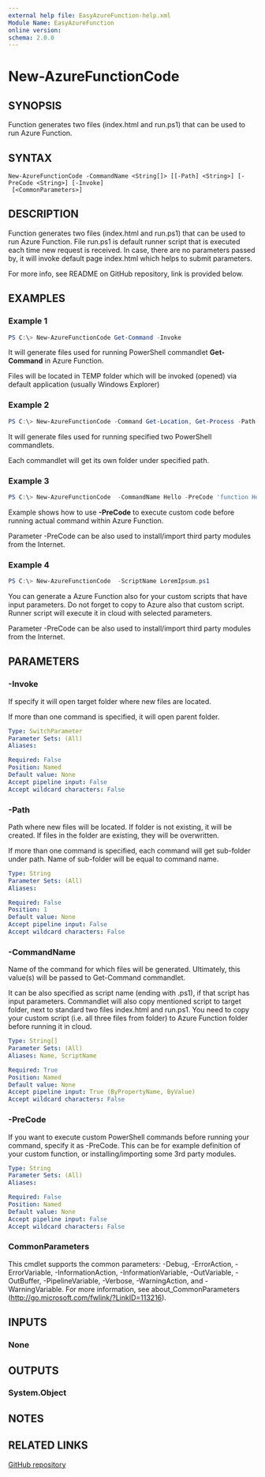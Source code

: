 ```yaml
---
external help file: EasyAzureFunction-help.xml
Module Name: EasyAzureFunction
online version:
schema: 2.0.0
---
```


# New-AzureFunctionCode

## SYNOPSIS
Function generates two files (index.html and run.ps1) that can be used to run Azure Function.

## SYNTAX

```
New-AzureFunctionCode -CommandName <String[]> [[-Path] <String>] [-PreCode <String>] [-Invoke]
 [<CommonParameters>]
```

## DESCRIPTION
Function generates two files (index.html and run.ps1) that can be used to run Azure Function. File run.ps1 is default runner script that is executed each time new request is received. In case, there are no parameters passed by, it will invoke default page index.html which helps to submit parameters.

For more info, see README on GitHub repository, link is provided below.

## EXAMPLES

### Example 1

```powershell
PS C:\> New-AzureFunctionCode Get-Command -Invoke
```

It will generate files used for running PowerShell commandlet **Get-Command** in Azure Function.

Files will be located in TEMP folder which will be invoked (opened) via default application (usually Windows Explorer)

### Example 2

```powershell
PS C:\> New-AzureFunctionCode -Command Get-Location, Get-Process -Path C:\EzAzF
```

It will generate files used for running specified two PowerShell commandlets.

Each commandlet will get its own folder under specified path.

### Example 3

```powershell
PS C:\> New-AzureFunctionCode  -CommandName Hello -PreCode 'function Hello([string]$Name="World"){"Hello $Name"}'
```

Example shows how to use **-PreCode** to execute custom code before running actual command within Azure Function.

Parameter -PreCode can be also used to install/import third party modules from the Internet.

### Example 4

```powershell
PS C:\> New-AzureFunctionCode  -ScriptName LoremIpsum.ps1
```

You can generate a Azure Function also for your custom scripts that have input parameters.
Do not forget to copy to Azure also that custom script. Runner script will execute it in cloud with selected parameters.

Parameter -PreCode can be also used to install/import third party modules from the Internet.

## PARAMETERS

### -Invoke
If specify it will open target folder where new files are located.

If more than one command is specified, it will open parent folder.

```yaml
Type: SwitchParameter
Parameter Sets: (All)
Aliases:

Required: False
Position: Named
Default value: None
Accept pipeline input: False
Accept wildcard characters: False
```

### -Path
Path where new files will be located.
If folder is not existing, it will be created.
If files in the folder are existing, they will be overwritten.

If more than one command is specified, each command will get sub-folder under path. Name of sub-folder will be equal to command name.

```yaml
Type: String
Parameter Sets: (All)
Aliases:

Required: False
Position: 1
Default value: None
Accept pipeline input: False
Accept wildcard characters: False
```

### -CommandName

Name of the command for which files will be generated.
Ultimately, this value(s) will be passed to Get-Command commandlet.

It can be also specified as script name (ending with .ps1), if that script has input parameters. 
Commandlet will also copy mentioned script to target folder, next to standard two files index.html and run.ps1.
You need to copy your custom script (i.e. all three files from folder) to Azure Function folder before running it in cloud.

```yaml
Type: String[]
Parameter Sets: (All)
Aliases: Name, ScriptName

Required: True
Position: Named
Default value: None
Accept pipeline input: True (ByPropertyName, ByValue)
Accept wildcard characters: False
```

### -PreCode
If you want to execute custom PowerShell commands before running your command, specify it as -PreCode.
This can be for example definition of your custom function, or installing/importing some 3rd party modules.

```yaml
Type: String
Parameter Sets: (All)
Aliases:

Required: False
Position: Named
Default value: None
Accept pipeline input: False
Accept wildcard characters: False
```

### CommonParameters
This cmdlet supports the common parameters: -Debug, -ErrorAction, -ErrorVariable, -InformationAction, -InformationVariable, -OutVariable, -OutBuffer, -PipelineVariable, -Verbose, -WarningAction, and -WarningVariable. For more information, see about_CommonParameters (http://go.microsoft.com/fwlink/?LinkID=113216).

## INPUTS

### None

## OUTPUTS

### System.Object

## NOTES

## RELATED LINKS

[GitHub repository](https://github.com/iricigor/EasyAzureFunction)